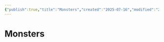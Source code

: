 ```yaml
---
{"publish":true,"title":"Monsters","created":"2025-07-16","modified":"2025-07-16T20:41:11.973+02:00","cssclasses":""}
---
```


# Monsters